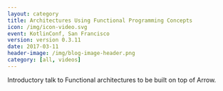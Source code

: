 ```yaml
---
layout: category
title: Architectures Using Functional Programming Concepts
icon: /img/icon-video.svg
event: KotlinConf, San Francisco
version: version 0.3.11
date: 2017-03-11
header-image: /img/blog-image-header.png
category: [all, videos]
---
```


Introductory talk to Functional architectures to be built on top of Arrow. 